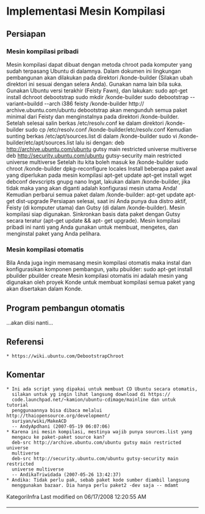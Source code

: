 # Implementasi Mesin Kompilasi
## Persiapan
### Mesin kompilasi pribadi
Mesin kompilasi dapat dibuat dengan metoda chroot pada komputer yang sudah
terpasang Ubuntu di dalamnya. Dalam dokumen ini lingkungan pembangunan akan
dilakukan pada direktori /konde-builder (Silakan ubah direktori ini sesuai
dengan selera Anda). Gunakan nama lain bila suka. Gunakan Ubuntu versi terakhir
(Feisty Fawn), dan lakukan:
sudo apt-get install dchroot debootstrap
sudo mkdir /konde-builder
sudo debootstrap --variant=buildd --arch i386 feisty /konde-builder http://
archive.ubuntu.com/ubuntu
debootstrap akan mengunduh semua paket minimal dari Feisty dan menginstalnya
pada direktori /konde-builder.
Setelah selesai salin berkas /etc/resolv.conf ke dalam direktori /konde-builder
 sudo cp /etc/resolv.conf /konde-builder/etc/resolv.conf
Kemudian sunting berkas /etc/apt/sources.list di dalam /konde-builder
sudo vi /konde-builder/etc/apt/sources.list
lalu isi dengan:
deb http://archive.ubuntu.com/ubuntu gutsy main restricted universe multiverse
deb http://security.ubuntu.com/ubuntu gutsy-security main restricted universe
multiverse
Setelah itu kita boleh masuk ke /konde-builder
sudo chroot /konde-builder
dpkg-reconfigure locales
Install beberapa paket awal yang diperlukan pada mesin kompilasi
apt-get update
apt-get install wget debconf devscripts gnupg nano
Ingat, lakukan dalam /konde-builder, jika tidak maka yang akan diganti adalah
konfigurasi mesin utama Anda!
Kemudian perbarui semua paket dalam /konde-builder:
apt-get update
apt-get dist-upgrade
Persiapan selesai, saat ini Anda punya dua distro aktif, Feisty (di komputer
utama) dan Gutsy (di dalam /konde-builder). Mesin kompilasi siap digunakan.
Sinkronkan basis data paket dengan Gutsy secara teratur (apt-get update && apt-
get upgrade).
Mesin kompilasi pribadi ini nanti yang Anda gunakan untuk membuat, mengetes,
dan menginstal paket yang Anda pelihara.
### Mesin kompilasi otomatis
Bila Anda juga ingin memasang mesin kompilasi otomatis maka instal dan
konfigurasikan komponen pembangun, yaitu pbuilder:
sudo apt-get install pbuilder
pbuilder create
Mesin kompilasi otomatis ini adalah mesin yang digunakan oleh proyek Konde
untuk membuat kompilasi semua paket yang akan disertakan dalam Konde.
## Program pembangun otomatis
...akan diisi nanti...
## Referensi
    * ​https://wiki.ubuntu.com/DebootstrapChroot
## Komentar
    * Ini ada script yang dipakai untuk membuat CD Ubuntu secara otomatis,
      silakan untuk yg ingin lihat langsung download di ​https://
      code.launchpad.net/~kamion/ubuntu-cdimage/mainline dan untuk tutorial
      penggunaannya bisa dibaca melalui ​http://thaiopensource.org/development/
      suriyan/wiki/MakeACD
      -- AndyApdhani (2007-05-19 06:07:06)
    * Karena ini mesin kompilasi, mestinya wajib punya sources.list yang
      mengacu ke paket-paket source kan?
      deb-src http://archive.ubuntu.com/ubuntu gutsy main restricted universe
      multiverse
      deb-src http://security.ubuntu.com/ubuntu gutsy-security main restricted
      universe multiverse
      -- AndikaTriwidada (2007-05-26 13:42:37)
    * Andika: Tidak perlu pak, sebab paket kode sumber diambil langsung
      menggunakan bazaar. Dia hanya perlu paket2 -dev saja -- mdamt
KategoriInfra
Last modified on 06/17/2008 12:20:55 AM
#### 
    
 
 
 
 
 
---
 
